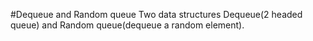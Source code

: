 #Dequeue and Random queue
Two data structures Dequeue(2 headed queue) and Random queue(dequeue a random element). 